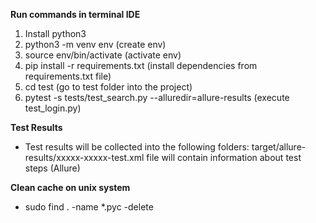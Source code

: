 
**Run commands in terminal IDE**
1. Install python3
2. python3 -m venv env (create env)
2. source env/bin/activate (activate env)
3. pip install -r requirements.txt (install dependencies from requirements.txt file)
4. cd test (go to test folder into the project)
5. pytest -s tests/test_search.py --alluredir=allure-results (execute test_login.py)

**Test Results**

- Test results will be collected into the following folders:
target/allure-results/xxxxx-xxxxx-test.xml file will contain information about test steps (Allure)

**Clean cache on unix system**
- sudo find . -name \*.pyc -delete
